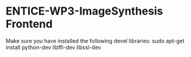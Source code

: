 ENTICE-WP3-ImageSynthesis Frontend
==================================

Make sure you have installed the following devel libraries:
sudo apt-get install python-dev libffi-dev libssl-dev

